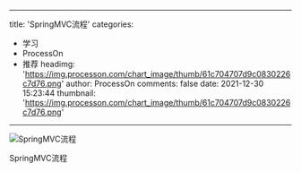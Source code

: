 
---
title: 'SpringMVC流程'
categories: 
 - 学习
 - ProcessOn
 - 推荐
headimg: 'https://img.processon.com/chart_image/thumb/61c704707d9c0830226c7d76.png'
author: ProcessOn
comments: false
date: 2021-12-30 15:23:44
thumbnail: 'https://img.processon.com/chart_image/thumb/61c704707d9c0830226c7d76.png'
---

<div>   
<img class="thumb" alt="SpringMVC流程" src="https://img.processon.com/chart_image/thumb/61c704707d9c0830226c7d76.png" referrerpolicy="no-referrer">
<p>SpringMVC流程</p>  
</div>
            